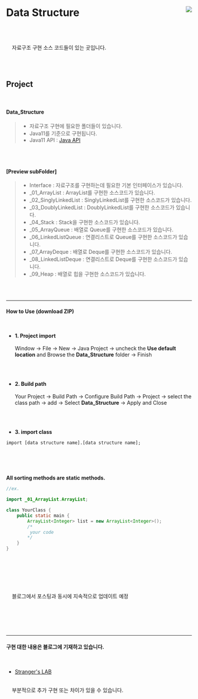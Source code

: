 # Data Structure <a href="https://hits.seeyoufarm.com"><img src="https://hits.seeyoufarm.com/api/count/incr/badge.svg?url=https%3A%2F%2Fgithub.com%2Fkdgyun%2FData_Structure&count_bg=%233DC8C1&title_bg=%23285C8C&icon=&icon_color=%23E7E7E7&title=Visits&edge_flat=false" align="right"></a>


<br/><br/> 

&nbsp;&nbsp;&nbsp; 자료구조 구현 소스 코드들이 있는 곳입니다.  

<br/><br/>  


Project
-----------
<br/>

#### Data_Structure  




> - 자료구조 구현에 필요한 폴더들이 있습니다.
> - Java11를 기준으로 구현됩니다.
> - Java11 API : [Java API](https://docs.oracle.com/en/java/javase/11/docs/api/index.html)

</br></br>
#### [Preview subFolder]
> - Interface       : 자료구조를 구현하는데 필요한 기본 인터페이스가 있습니다.
> - \_01\_ArrayList : ArrayList를 구현한 소스코드가 있습니다.
> - \_02\_SinglyLinkedList : SinglyLinkedList를 구현한 소스코드가 있습니다.
> - \_03\_DoublyLinkedList : DoublyLinkedList를 구현한 소스코드가 있습니다.
> - \_04\_Stack : Stack을 구현한 소스코드가 있습니다.
> - \_05\_ArrayQueue : 배열로 Queue를 구현한 소스코드가 있습니다.
> - \_06\_LinkedListQueue : 연결리스트로 Queue를 구현한 소스코드가 있습니다.
> - \_07\_ArrayDeque : 배열로 Deque를 구현한 소스코드가 있습니다.
> - \_08\_LinkedListDeque : 연결리스트로 Deque를 구현한 소스코드가 있습니다.
> - \_09\_Heap : 배열로 힙을 구현한 소스코드가 있습니다.


<br/><br/>

-----------------


#### How to Use (download ZIP)
<br/>

- **1. Project import** <br /> <br /> Window -> File -> New -> Java Project -> uncheck the **Use default location** and Browse the **Data_Structure** folder
-> Finish

<br /><br />

- **2. Build path** <br /> <br /> Your Project -> Build Path -> Configure Build Path -> Project -> select the class path -> add -> Select **Data_Structure** -> Apply and Close

<br /><br />

- **3. import class**

```
import [data structure name].[data structure name];
```

</br></br></br>

**All sorting methods are static methods.**

```java
//ex.

import _01_ArrayList.ArrayList;

class YourClass {
	public static main {
		ArrayList<Integer> list = new ArrayList<Integer>();
		/*
		 your code
		*/
	}
}
```



<br/><br/>

 
<br/><br/>

&nbsp;&nbsp;&nbsp; 블로그에서 포스팅과 동시에 지속적으로 업데이트 예정

<br/><br/>
<br/><br/>

-----------------

#### 구현 대한 내용은 블로그에 기재하고 있습니다.  
<br/>

- [Stranger's LAB](https://st-lab.tistory.com/category/자료구조/Java)
<br/>
&nbsp;&nbsp;&nbsp; 부분적으로 추가 구현 또는 차이가 있을 수 있습니다.

<br/><br/>


